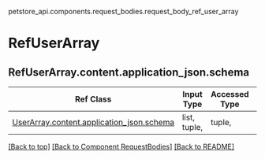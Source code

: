 petstore_api.components.request_bodies.request_body_ref_user_array
# RefUserArray

## <a id="request_body_ref_user_arraycontentapplication_jsonschema" >RefUserArray.content.application_json.schema</a>
Ref Class | Input Type | Accessed Type | Description
--------- | ---------- | ------------- | ------------
[UserArray.content.application_json.schema](../../components/request_bodies/request_body_user_array.md#request_body_user_arraycontentapplication_jsonschema) | list, tuple,  | tuple,  | 

[[Back to top]](#top) [[Back to Component RequestBodies]](../../../README.md#Component-RequestBodies) [[Back to README]](../../../README.md)
